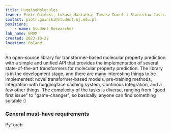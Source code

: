 ```yaml
---
title: HuggingMolecules
leader: Piotr Gaiński, Łukasz Maziarka, Tomasz Danel i Stanisław Jastrzębski
contact: piotr.gainski@student.uj.edu.pl
positions:
    - name: Student Researcher
lab_name: GMUM
created: 2023-10-22
location: Poland
---
```


An open-source library for transformer-based molecular property prediction with a simple and unified API that provides the implementation of several state-of-the-art transformers for molecular property prediction. The library is in the development stage, and there are many interesting things to be implemented: novel transformer-based models, pre-training methods, integration with huggingface caching system, Continous Integration, and a few other things. The complexity of the tasks is diverse, ranging from "good first issue" to "game-changer", so basically, anyone can find something suitable :)

### General must-have requirements

PyTorch
